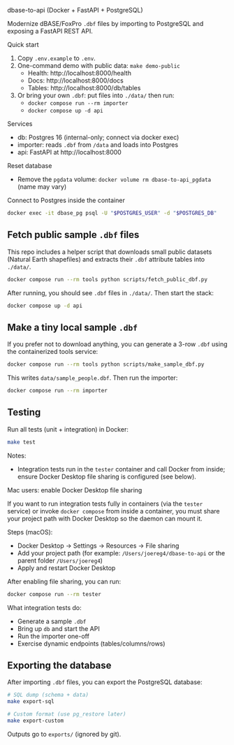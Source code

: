 dbase-to-api (Docker + FastAPI + PostgreSQL)

Modernize dBASE/FoxPro `.dbf` files by importing to PostgreSQL and exposing a FastAPI REST API.

Quick start
1) Copy `.env.example` to `.env`.
2) One-command demo with public data: `make demo-public`
   - Health: http://localhost:8000/health
   - Docs:   http://localhost:8000/docs
   - Tables: http://localhost:8000/db/tables
3) Or bring your own `.dbf`: put files into `./data/` then run:
   - `docker compose run --rm importer`
   - `docker compose up -d api`

Services
- db: Postgres 16 (internal-only; connect via docker exec)
- importer: reads `.dbf` from `/data` and loads into Postgres
- api: FastAPI at http://localhost:8000

Reset database
- Remove the `pgdata` volume: `docker volume rm dbase-to-api_pgdata` (name may vary)

Connect to Postgres inside the container
```bash
docker exec -it dbase_pg psql -U "$POSTGRES_USER" -d "$POSTGRES_DB"
```

## Fetch public sample `.dbf` files

This repo includes a helper script that downloads small public datasets (Natural Earth shapefiles) and extracts their `.dbf` attribute tables into `./data/`.

```bash
docker compose run --rm tools python scripts/fetch_public_dbf.py
```

After running, you should see `.dbf` files in `./data/`. Then start the stack:

```bash
docker compose up -d api
```

## Make a tiny local sample `.dbf`

If you prefer not to download anything, you can generate a 3-row `.dbf` using the containerized tools service:

```bash
docker compose run --rm tools python scripts/make_sample_dbf.py
```

This writes `data/sample_people.dbf`. Then run the importer:

```bash
docker compose run --rm importer
```

## Testing

Run all tests (unit + integration) in Docker:

```bash
make test
```

Notes:
- Integration tests run in the `tester` container and call Docker from inside; ensure Docker Desktop file sharing is configured (see below).

Mac users: enable Docker Desktop file sharing

If you want to run integration tests fully in containers (via the `tester` service) or invoke `docker compose` from inside a container, you must share your project path with Docker Desktop so the daemon can mount it.

Steps (macOS):
- Docker Desktop → Settings → Resources → File sharing
- Add your project path (for example: `/Users/joereg4/dbase-to-api` or the parent folder `/Users/joereg4`)
- Apply and restart Docker Desktop

After enabling file sharing, you can run:

```bash
docker compose run --rm tester
```

What integration tests do:
- Generate a sample `.dbf`
- Bring up `db` and start the API
- Run the importer one-off
- Exercise dynamic endpoints (tables/columns/rows)

## Exporting the database

After importing `.dbf` files, you can export the PostgreSQL database:

```bash
# SQL dump (schema + data)
make export-sql

# Custom format (use pg_restore later)
make export-custom
```

Outputs go to `exports/` (ignored by git).

